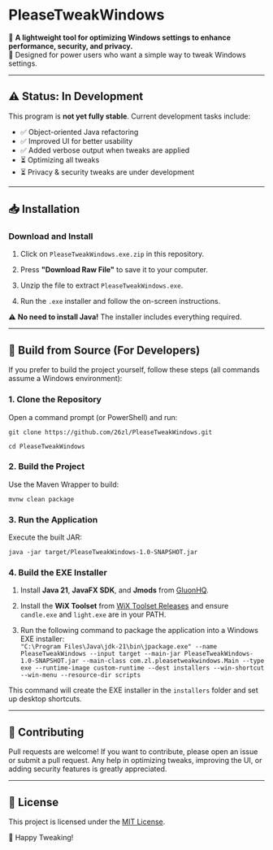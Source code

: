 # PleaseTweakWindows

🚀 **A lightweight tool for optimizing Windows settings to enhance performance, security, and privacy.**  
🔧 Designed for power users who want a simple way to tweak Windows settings.

---

## ⚠️ Status: In Development

This program is **not yet fully stable**. Current development tasks include:

- ✅ Object-oriented Java refactoring
- ✅ Improved UI for better usability
- ✅ Added verbose output when tweaks are applied
- ⏳ Optimizing all tweaks
- ⏳ Privacy & security tweaks are under development

---

## 📥 Installation

### Download and Install

1. Click on `PleaseTweakWindows.exe.zip` in this repository.

2. Press **"Download Raw File"** to save it to your computer.

3. Unzip the file to extract `PleaseTweakWindows.exe`.

4. Run the `.exe` installer and follow the on-screen instructions.

⚠️ **No need to install Java!** The installer includes everything required.

---

## 🔨 Build from Source (For Developers)

If you prefer to build the project yourself, follow these steps (all commands assume a Windows environment):

### 1. **Clone the Repository**  

Open a command prompt (or PowerShell) and run:  

`git clone https://github.com/26zl/PleaseTweakWindows.git`  

`cd PleaseTweakWindows`

### 2. **Build the Project**  

Use the Maven Wrapper to build:  

`mvnw clean package`

### 3. **Run the Application**  

Execute the built JAR:  

`java -jar target/PleaseTweakWindows-1.0-SNAPSHOT.jar`

### 4. **Build the EXE Installer**  

1. Install **Java 21**, **JavaFX SDK**, and **Jmods** from [GluonHQ](https://gluonhq.com/products/javafx/).  

2. Install the **WiX Toolset** from [WiX Toolset Releases](https://wixtoolset.org/releases/) and ensure `candle.exe` and `light.exe` are in your PATH.  

3. Run the following command to package the application into a Windows EXE installer:  
`"C:\Program Files\Java\jdk-21\bin\jpackage.exe" --name PleaseTweakWindows --input target --main-jar PleaseTweakWindows-1.0-SNAPSHOT.jar --main-class com.zl.pleasetweakwindows.Main --type exe --runtime-image custom-runtime --dest installers --win-shortcut --win-menu --resource-dir scripts`  

This command will create the EXE installer in the `installers` folder and set up desktop shortcuts.

---

## 🚀 Contributing  

Pull requests are welcome! If you want to contribute, please open an issue or submit a pull request. Any help in optimizing tweaks, improving the UI, or adding security features is greatly appreciated.

---

## 📜 License  

This project is licensed under the [MIT License](LICENSE).  

🚀 Happy Tweaking!
